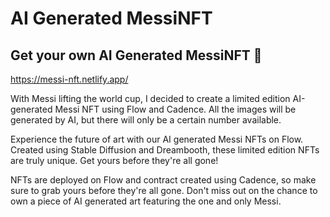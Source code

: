 # AI Generated MessiNFT

## Get your own AI Generated MessiNFT 🐐

https://messi-nft.netlify.app/

With Messi lifting the world cup, I decided to create a limited edition AI-generated Messi NFT using Flow and Cadence. All the images will be generated by AI, but there will only be a certain number available.

Experience the future of art with our AI generated Messi NFTs on Flow. Created using Stable Diffusion and Dreambooth, these limited edition NFTs are truly unique. Get yours before they're all gone!

NFTs are deployed on Flow and contract created using Cadence, so make sure to grab yours before they're all gone. Don't miss out on the chance to own a piece of AI generated art featuring the one and only Messi.
